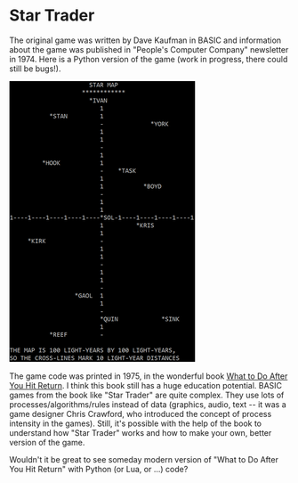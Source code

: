 # Star Trader

The original game was written by Dave Kaufman in BASIC and information about the game was published in "People's Computer Company" newsletter in 1974.
Here is a Python version of the game (work in progress, there could still be bugs!).

![Star Trader screenshot](star_trader.png)

The game code was printed in 1975, in the wonderful book [What to Do After You Hit Return](https://archive.org/details/Whattodoafteryouhitreturn).
I think this book still has a huge education potential.
BASIC games from the book like "Star Trader" are quite complex.
They use lots of processes/algorithms/rules instead of data (graphics, audio, text -- it was a game designer Chris Crawford, who introduced the concept of process intensity in the games).
Still, it's possible with the help of the book to understand how "Star Trader" works and how to make your own, better version of the game.

Wouldn't it be great to see someday modern version of "What to Do After You Hit Return" with Python (or Lua, or ...) code?

